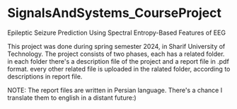 # SignalsAndSystems_CourseProject
Epileptic Seizure Prediction Using Spectral Entropy-Based Features of EEG

This project was done during spring semester 2024, in Sharif University of Technology.
The project consists of two phases, each has a related folder. in each folder there's a description file of the project and a report file in .pdf format.
every other related file is uploaded in the ralated folder, according to descriptions in report file.

NOTE: The report files are written in Persian language. There's a chance I translate them to english in a distant future:)
